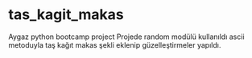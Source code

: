 # tas_kagit_makas
Aygaz python bootcamp project
Projede random modülü kullanıldı ascii metoduyla taş kağıt makas şekli eklenip güzelleştirmeler yapıldı.

